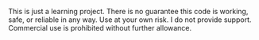 This is just a learning project. There is no guarantee this code is working,
safe, or reliable in any way. Use at your own risk. I do not provide support. 
Commercial use is prohibited without further allowance.
